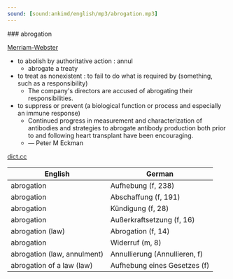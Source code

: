 ```yaml
---
sound: [sound:ankimd/english/mp3/abrogation.mp3]
---
```


\### abrogation

[Merriam-Webster](https://www.merriam-webster.com/dictionary/abrogation)

- to abolish by authoritative action : annul
    - abrogate a treaty
- to treat as nonexistent : to fail to do what is required by (something, such as a responsibility)
    - The company's directors are accused of abrogating their responsibilities.
- to suppress or prevent (a biological function or process and especially an immune response)
    - Continued progress in measurement and characterization of antibodies and strategies to abrogate antibody production both prior to and following heart transplant have been encouraging.
    - — Peter M Eckman

[dict.cc](https://www.dict.cc/abrogation)

| English        | German       |
| -------------- | ------------ |
| abrogation | Aufhebung (f, 238) |
| abrogation | Abschaffung (f, 191) |
| abrogation | Kündigung (f, 28) |
| abrogation | Außerkraftsetzung (f, 16) |
| abrogation (law) | Abrogation (f, 14) |
| abrogation | Widerruf (m, 8) |
| abrogation (law, annulment) | Annullierung (Annullieren, f) |
| abrogation of a law (law) | Aufhebung eines Gesetzes (f) |
